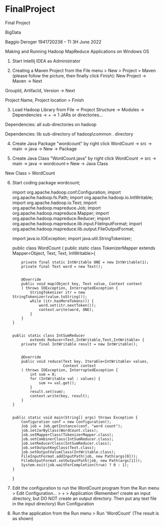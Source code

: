 # FinalProject
Final Project

 BigData 

 

Baggio Deroger
1941720238 – TI 3H
June 2022



Making and Running Hadoop MapReduce Applications on Windows 
OS
1.	Start Intellij IDEA as Administrator
 
2.	Creating a Maven Project from the File menu > New > Project > Maven (please follow the picture, then finally click Finish):
New Project -> Maven -> Next
 
GroupId, ArtifacId, Version -> Next
 
Project Name, Project location > Finish
 
3.	Load Hadoop Library from File -> Project Structure -> Modules -> Dependencies -> + -> 1 JARs or directories…




Dependencies: all sub-directories on hadoop
 

Dependencies: lib sub-directory of hadoop\common . directory
 

4.	Create Java Package "wordcount" by right click WordCount -> src -> main -> java -> New -> Package
 

5.	Create Java Class "WordCount.java" by right click WordCount -> src -> main -> java -> wordcount-> New -> Java Class

New Class > WordCount
 

6.	Start coding
package wordcount;
	

	import org.apache.hadoop.conf.Configuration;
	import org.apache.hadoop.fs.Path;
	import org.apache.hadoop.io.IntWritable;
	import org.apache.hadoop.io.Text;
	import org.apache.hadoop.mapreduce.Job;
	import org.apache.hadoop.mapreduce.Mapper;
	import org.apache.hadoop.mapreduce.Reducer;
	import org.apache.hadoop.mapreduce.lib.input.FileInputFormat;
	import org.apache.hadoop.mapreduce.lib.output.FileOutputFormat;
	

	import java.io.IOException;
	import java.util.StringTokenizer;
	

	public class WordCount {
	    public static class TokenizerMapper
	            extends Mapper<Object, Text, Text, IntWritable>{
	

	        private final static IntWritable ONE = new IntWritable(1);
	        private final Text word = new Text();
	

	        @Override
	        public void map(Object key, Text value, Context context
	        ) throws IOException, InterruptedException {
	            StringTokenizer itr = new StringTokenizer(value.toString());
	            while (itr.hasMoreTokens()) {
	                word.set(itr.nextToken());
	                context.write(word, ONE);
	            }
	        }
	    }
	

	    public static class IntSumReducer
	            extends Reducer<Text,IntWritable,Text,IntWritable> {
	        private final IntWritable result = new IntWritable();
	

	        @Override
	        public void reduce(Text key, Iterable<IntWritable> values,
	                           Context context
	        ) throws IOException, InterruptedException {
	            int sum = 0;
	            for (IntWritable val : values) {
	                sum += val.get();
	            }
	            result.set(sum);
	            context.write(key, result);
	        }
	    }
	

	    public static void main(String[] args) throws Exception {
	        Configuration conf = new Configuration();
	        Job job = Job.getInstance(conf, "word count");
	        job.setJarByClass(WordCount.class);
	        job.setMapperClass(TokenizerMapper.class);
	        job.setCombinerClass(IntSumReducer.class);
	        job.setReducerClass(IntSumReducer.class);
	        job.setOutputKeyClass(Text.class);
	        job.setOutputValueClass(IntWritable.class);
	        FileInputFormat.addInputPath(job, new Path(args[0]));
	        FileOutputFormat.setOutputPath(job, new Path(args[1]));
	        System.exit(job.waitForCompletion(true) ? 0 : 1);
	    }
	}
7.	Edit the configuration to run the WordCount program from the Run menu > Edit Configuration… > + > Application (Remember! create an input directory, but DO NOT create an output directory. Then put any text file in the input directory)
Run Configuration
 

8.	Run the application from the Run menu > Run 'WordCount' (The result is as shown)
 

